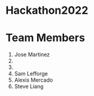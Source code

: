 # Hackathon2022

# Team Members
1. Jose Martinez
1.
1.
1. Sam Lefforge
1. Alexis Mercado
1. Steve Liang
